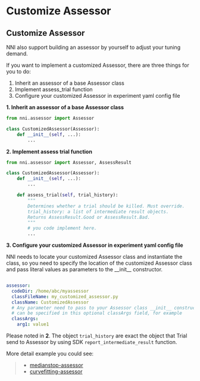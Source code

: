 # Customize Assessor

## Customize Assessor

NNI also support building an assessor by yourself to adjust your tuning demand.

If you want to implement a customized Assessor, there are three things for you to do:

1) Inherit an assessor of a base Assessor class
2) Implement assess_trial function
3) Configure your customized Assessor in experiment yaml config file

**1. Inherit an assessor of a base Assessor class**

```python
from nni.assessor import Assessor

class CustomizedAssessor(Assessor):
    def __init__(self, ...):
        ...
```

**2. Implement assess trial function**
```python
from nni.assessor import Assessor, AssessResult

class CustomizedAssessor(Assessor):
    def __init__(self, ...):
        ...

    def assess_trial(self, trial_history):
        """
        Determines whether a trial should be killed. Must override.
        trial_history: a list of intermediate result objects.
        Returns AssessResult.Good or AssessResult.Bad.
        """
        # you code implement here.
        ...
```

**3. Configure your customized Assessor in experiment yaml config file**

NNI needs to locate your customized Assessor class and instantiate the class, so you need to specify the location of the customized Assessor class and pass literal values as parameters to the \_\_init__ constructor.

```yaml

assessor:
  codeDir: /home/abc/myassessor
  classFileName: my_customized_assessor.py
  className: CustomizedAssessor
  # Any parameter need to pass to your Assessor class __init__ constructor
  # can be specified in this optional classArgs field, for example 
  classArgs:
    arg1: value1

```

Please noted in **2**. The object `trial_history` are exact the object that Trial send to Assessor by using SDK `report_intermediate_result` function.

More detail example you could see:
> * [medianstop-assessor](../src/sdk/pynni/nni/medianstop_assessor)
> * [curvefitting-assessor](../src/sdk/pynni/nni/curvefitting_assessor)